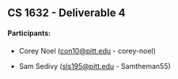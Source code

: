 ## CS 1632 - Deliverable 4

#### Participants:

* Corey Noel (con10@pitt.edu - corey-noel)

* Sam Sedivy (sls195@pitt.edu - Samtheman55)
